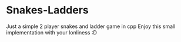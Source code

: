 # Snakes-Ladders
Just a simple 2 player snakes and ladder game in cpp
Enjoy this small implementation with your lonliness :D 
